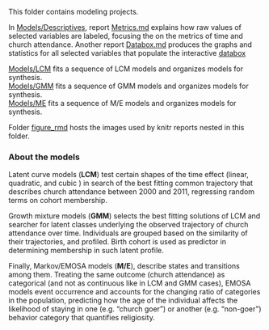 This folder contains modeling projects.  

In [Models/Descriptives](./Descriptives), report [Metrics.md](./Descriptives/Metrics.md) explains how raw values of selected variables are labeled, focusing the on the metrics of time and church attendance. Another report [Databox.md](./Descriptives/Databox.md)  produces the graphs and statistics for all selected variables that populate the interactive [databox](http://statcanvas.net/thesis/databox/index.html)

 [Models/LCM](./LCM) fits a sequence of LCM models and organizes models for synthesis.  
 [Models/GMM](./GMM) fits a sequence of GMM models and organizes models for synthesis.  
 [Models/ME](./ME) fits a sequence of M/E models and organizes models for synthesis.  

Folder [figure_rmd](./figure_rmd) hosts the images used by knitr reports nested in this folder.
### About the models

Latent curve models (**LCM**) test certain shapes of the time effect (linear, quadratic, and cubic ) in search of the best fitting common trajectory that describes church attendance between 2000 and 2011, regressing random terms on cohort membership. 

Growth mixture models (**GMM**) selects the best fitting solutions of LCM and searcher for latent classes underlying the observed trajectory of church attendance over time. Individuals are grouped based on the similarity of their trajectories, and profiled. Birth cohort is used as predictor in determining membership in such latent profile. 

Finally, Markov/EMOSA models (**M/E**), describe states and transitions among them. Treating the same outcome (church attendance) as categorical (and not as continuous like in LCM and GMM cases), EMOSA models event occurrence and accounts for the changing ratio of categories in the population, predicting how the age of the individual affects the likelihood of staying in one (e.g. “church goer”) or another (e.g. “non-goer”) behavior category that quantifies religiosity.
